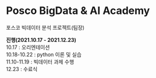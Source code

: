 # Posco BigData & AI Academy 
포스코 빅데이터 분석 프로젝트(팀장)

**진행(2021.10.17 - 2021.12.23)**  
10.17 : 오리엔테이션   
10.18-10.22 : python 이론 및 실습  
11.10-11.19 : 빅데이터 과제 수행  
12.23 : 수료식 
